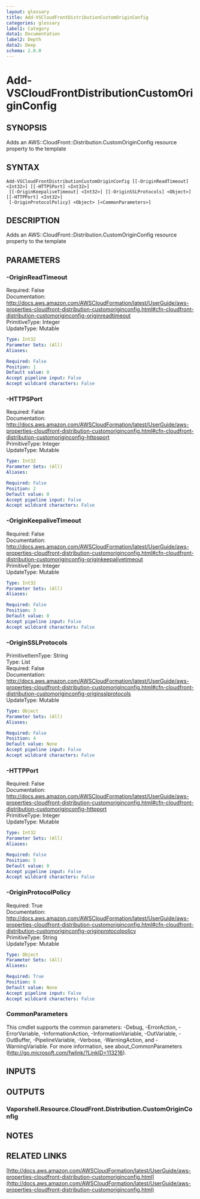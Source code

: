```yaml
---
layout: glossary
title: Add-VSCloudFrontDistributionCustomOriginConfig
categories: glossary
label1: Category
data1: Documentation
label2: Depth
data2: Deep
schema: 2.0.0
---
```


# Add-VSCloudFrontDistributionCustomOriginConfig

## SYNOPSIS
Adds an AWS::CloudFront::Distribution.CustomOriginConfig resource property to the template

## SYNTAX

```
Add-VSCloudFrontDistributionCustomOriginConfig [[-OriginReadTimeout] <Int32>] [[-HTTPSPort] <Int32>]
 [[-OriginKeepaliveTimeout] <Int32>] [[-OriginSSLProtocols] <Object>] [[-HTTPPort] <Int32>]
 [-OriginProtocolPolicy] <Object> [<CommonParameters>]
```

## DESCRIPTION
Adds an AWS::CloudFront::Distribution.CustomOriginConfig resource property to the template

## PARAMETERS

### -OriginReadTimeout
Required: False    
Documentation: http://docs.aws.amazon.com/AWSCloudFormation/latest/UserGuide/aws-properties-cloudfront-distribution-customoriginconfig.html#cfn-cloudfront-distribution-customoriginconfig-originreadtimeout    
PrimitiveType: Integer    
UpdateType: Mutable

```yaml
Type: Int32
Parameter Sets: (All)
Aliases:

Required: False
Position: 1
Default value: 0
Accept pipeline input: False
Accept wildcard characters: False
```

### -HTTPSPort
Required: False    
Documentation: http://docs.aws.amazon.com/AWSCloudFormation/latest/UserGuide/aws-properties-cloudfront-distribution-customoriginconfig.html#cfn-cloudfront-distribution-customoriginconfig-httpsport    
PrimitiveType: Integer    
UpdateType: Mutable

```yaml
Type: Int32
Parameter Sets: (All)
Aliases:

Required: False
Position: 2
Default value: 0
Accept pipeline input: False
Accept wildcard characters: False
```

### -OriginKeepaliveTimeout
Required: False    
Documentation: http://docs.aws.amazon.com/AWSCloudFormation/latest/UserGuide/aws-properties-cloudfront-distribution-customoriginconfig.html#cfn-cloudfront-distribution-customoriginconfig-originkeepalivetimeout    
PrimitiveType: Integer    
UpdateType: Mutable

```yaml
Type: Int32
Parameter Sets: (All)
Aliases:

Required: False
Position: 3
Default value: 0
Accept pipeline input: False
Accept wildcard characters: False
```

### -OriginSSLProtocols
PrimitiveItemType: String    
Type: List    
Required: False    
Documentation: http://docs.aws.amazon.com/AWSCloudFormation/latest/UserGuide/aws-properties-cloudfront-distribution-customoriginconfig.html#cfn-cloudfront-distribution-customoriginconfig-originsslprotocols    
UpdateType: Mutable

```yaml
Type: Object
Parameter Sets: (All)
Aliases:

Required: False
Position: 4
Default value: None
Accept pipeline input: False
Accept wildcard characters: False
```

### -HTTPPort
Required: False    
Documentation: http://docs.aws.amazon.com/AWSCloudFormation/latest/UserGuide/aws-properties-cloudfront-distribution-customoriginconfig.html#cfn-cloudfront-distribution-customoriginconfig-httpport    
PrimitiveType: Integer    
UpdateType: Mutable

```yaml
Type: Int32
Parameter Sets: (All)
Aliases:

Required: False
Position: 5
Default value: 0
Accept pipeline input: False
Accept wildcard characters: False
```

### -OriginProtocolPolicy
Required: True    
Documentation: http://docs.aws.amazon.com/AWSCloudFormation/latest/UserGuide/aws-properties-cloudfront-distribution-customoriginconfig.html#cfn-cloudfront-distribution-customoriginconfig-originprotocolpolicy    
PrimitiveType: String    
UpdateType: Mutable

```yaml
Type: Object
Parameter Sets: (All)
Aliases:

Required: True
Position: 6
Default value: None
Accept pipeline input: False
Accept wildcard characters: False
```

### CommonParameters
This cmdlet supports the common parameters: -Debug, -ErrorAction, -ErrorVariable, -InformationAction, -InformationVariable, -OutVariable, -OutBuffer, -PipelineVariable, -Verbose, -WarningAction, and -WarningVariable.
For more information, see about_CommonParameters (http://go.microsoft.com/fwlink/?LinkID=113216).

## INPUTS

## OUTPUTS

### Vaporshell.Resource.CloudFront.Distribution.CustomOriginConfig

## NOTES

## RELATED LINKS

[http://docs.aws.amazon.com/AWSCloudFormation/latest/UserGuide/aws-properties-cloudfront-distribution-customoriginconfig.html](http://docs.aws.amazon.com/AWSCloudFormation/latest/UserGuide/aws-properties-cloudfront-distribution-customoriginconfig.html)

